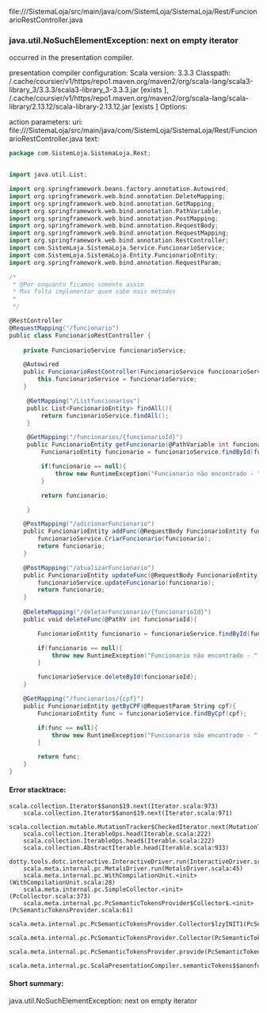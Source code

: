 file://<WORKSPACE>/SistemaLoja/src/main/java/com/SistemLoja/SistemaLoja/Rest/FuncionarioRestController.java
### java.util.NoSuchElementException: next on empty iterator

occurred in the presentation compiler.

presentation compiler configuration:
Scala version: 3.3.3
Classpath:
<HOME>/.cache/coursier/v1/https/repo1.maven.org/maven2/org/scala-lang/scala3-library_3/3.3.3/scala3-library_3-3.3.3.jar [exists ], <HOME>/.cache/coursier/v1/https/repo1.maven.org/maven2/org/scala-lang/scala-library/2.13.12/scala-library-2.13.12.jar [exists ]
Options:



action parameters:
uri: file://<WORKSPACE>/SistemaLoja/src/main/java/com/SistemLoja/SistemaLoja/Rest/FuncionarioRestController.java
text:
```scala
package com.SistemLoja.SistemaLoja.Rest;


import java.util.List;

import org.springframework.beans.factory.annotation.Autowired;
import org.springframework.web.bind.annotation.DeleteMapping;
import org.springframework.web.bind.annotation.GetMapping;
import org.springframework.web.bind.annotation.PathVariable;
import org.springframework.web.bind.annotation.PostMapping;
import org.springframework.web.bind.annotation.RequestBody;
import org.springframework.web.bind.annotation.RequestMapping;
import org.springframework.web.bind.annotation.RestController;
import com.SistemLoja.SistemaLoja.Service.FuncionarioService;
import com.SistemLoja.SistemaLoja.Entity.FuncionarioEntity;
import org.springframework.web.bind.annotation.RequestParam;

/*
 * @Por enquanto ficamos somente assim
 * Mas falta implementar quem sabe mais métodos 
 *  
 */

@RestController
@RequestMapping("/funcionario")
public class FuncionarioRestController {
    
    private FuncionarioService funcionarioService;

    @Autowired
    public FuncionarioRestController(FuncionarioService funcionarioService){
        this.funcionarioService = funcionarioService;
    }

     @GetMapping("/Listfuncionarios")
     public List<FuncionarioEntity> findAll(){
         return funcionarioService.findAll();
     }

     @GetMapping("/funcionarios/{funcionarioId}")
     public FuncionarioEntity getFuncionario(@PathVariable int funcionarioId){
         FuncionarioEntity funcionario = funcionarioService.findById(funcionarioId);

         if(funcionario == null){
             throw new RuntimeException("Funcionario não encontrado - " + funcionarioId);
         }

         return funcionario;

     }

    @PostMapping("/adicionarFuncionario")
    public FuncionarioEntity addFunc(@RequestBody FuncionarioEntity funcionario){
        funcionarioService.CriarFuncionario(funcionario);
        return funcionario;
    }

    @PostMapping("/atualizarFuncionario")
    public FuncionarioEntity updateFunc(@RequestBody FuncionarioEntity funcionario){
        funcionarioService.updateFuncionario(funcionario);
        return funcionario;
    }
    
    @DeleteMapping("/deletarFuncionario/{funcionarioId}")
    public void deleteFunc(@PathV int funcionarioId){

        FuncionarioEntity funcionario = funcionarioService.findById(funcionarioId);

        if(funcionario == null){
            throw new RuntimeException("Funcionario não encontrado - " + funcionarioId);
        }

        funcionarioService.deleteById(funcionarioId);
    }

    @GetMapping("/funcionarios/{cpf}")
    public FuncionarioEntity getByCPF(@RequestParam String cpf){
        FuncionarioEntity func = funcionarioService.findByCpf(cpf);

        if(func == null){
            throw new RuntimeException("Funcionario não encontrado - " + cpf);
        }

        return func;
    }
}
```



#### Error stacktrace:

```
scala.collection.Iterator$$anon$19.next(Iterator.scala:973)
	scala.collection.Iterator$$anon$19.next(Iterator.scala:971)
	scala.collection.mutable.MutationTracker$CheckedIterator.next(MutationTracker.scala:76)
	scala.collection.IterableOps.head(Iterable.scala:222)
	scala.collection.IterableOps.head$(Iterable.scala:222)
	scala.collection.AbstractIterable.head(Iterable.scala:933)
	dotty.tools.dotc.interactive.InteractiveDriver.run(InteractiveDriver.scala:168)
	scala.meta.internal.pc.MetalsDriver.run(MetalsDriver.scala:45)
	scala.meta.internal.pc.WithCompilationUnit.<init>(WithCompilationUnit.scala:28)
	scala.meta.internal.pc.SimpleCollector.<init>(PcCollector.scala:373)
	scala.meta.internal.pc.PcSemanticTokensProvider$Collector$.<init>(PcSemanticTokensProvider.scala:61)
	scala.meta.internal.pc.PcSemanticTokensProvider.Collector$lzyINIT1(PcSemanticTokensProvider.scala:61)
	scala.meta.internal.pc.PcSemanticTokensProvider.Collector(PcSemanticTokensProvider.scala:61)
	scala.meta.internal.pc.PcSemanticTokensProvider.provide(PcSemanticTokensProvider.scala:90)
	scala.meta.internal.pc.ScalaPresentationCompiler.semanticTokens$$anonfun$1(ScalaPresentationCompiler.scala:117)
```
#### Short summary: 

java.util.NoSuchElementException: next on empty iterator